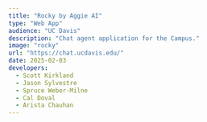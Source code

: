 ```yaml
---
title: "Rocky by Aggie AI"
type: "Web App"
audience: "UC Davis"
description: "Chat agent application for the Campus."
image: "rocky"
url: "https://chat.ucdavis.edu/"
date: 2025-02-03
developers:
  - Scott Kirkland
  - Jason Sylvestre
  - Spruce Weber-Milne
  - Cal Doval
  - Arista Chauhan
---
```

